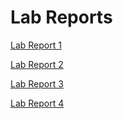 # Lab Reports
[Lab Report 1](https://amtjitro.github.io/cse15l-lab-reports/lab-report-1-week-2.html)

[Lab Report 2](https://amtjitro.github.io/cse15l-lab-reports/lab-report-2-week-4.html)

[Lab Report 3](https://amtjitro.github.io/cse15l-lab-reports/lab-report-3-week-6.html)

[Lab Report 4](https://amtjitro.github.io/cse15l-lab-reports/lab-report-4-week-8.html)